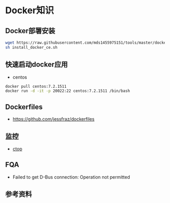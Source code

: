# Docker知识
## Docker部署安装
``` bash
wget https://raw.githubusercontent.com/mds1455975151/tools/master/docker/install_docker_ce.sh
sh install_docker_ce.sh
```

## 快速启动docker应用
- centos
``` bash
docker pull centos:7.2.1511
docker run -d -it -p 20022:22 centos:7.2.1511 /bin/bash
```

## Dockerfiles
- https://github.com/jessfraz/dockerfiles

## 监控
- [ctop](https://github.com/bcicen/ctop)

## FQA
- Failed to get D-Bus connection: Operation not permitted

## 参考资料
